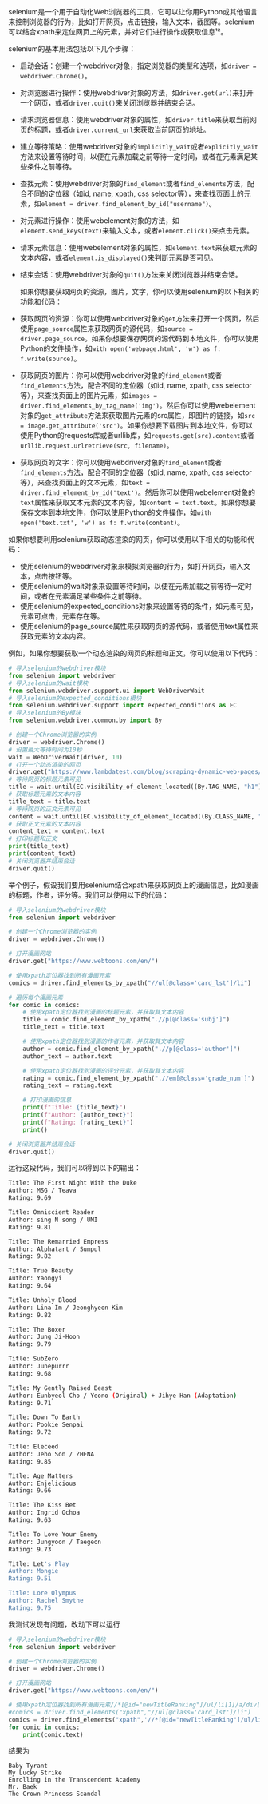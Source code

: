 selenium是一个用于自动化Web浏览器的工具，它可以让你用Python或其他语言来控制浏览器的行为，比如打开网页，点击链接，输入文本，截图等。selenium可以结合xpath来定位网页上的元素，并对它们进行操作或获取信息¹²。

selenium的基本用法包括以下几个步骤：
- 启动会话：创建一个webdriver对象，指定浏览器的类型和选项，如`driver = webdriver.Chrome()`。
- 对浏览器进行操作：使用webdriver对象的方法，如`driver.get(url)`来打开一个网页，或者`driver.quit()`来关闭浏览器并结束会话。
- 请求浏览器信息：使用webdriver对象的属性，如`driver.title`来获取当前网页的标题，或者`driver.current_url`来获取当前网页的地址。
- 建立等待策略：使用webdriver对象的`implicitly_wait`或者`explicitly_wait`方法来设置等待时间，以便在元素加载之前等待一定时间，或者在元素满足某些条件之前等待。
- 查找元素：使用webdriver对象的`find_element`或者`find_elements`方法，配合不同的定位器（如id, name, xpath, css selector等），来查找页面上的元素，如`element = driver.find_element_by_id("username")`。
- 对元素进行操作：使用webelement对象的方法，如`element.send_keys(text)`来输入文本，或者`element.click()`来点击元素。
- 请求元素信息：使用webelement对象的属性，如`element.text`来获取元素的文本内容，或者`element.is_displayed()`来判断元素是否可见。
- 结束会话：使用webdriver对象的`quit()`方法来关闭浏览器并结束会话。

  如果你想要获取网页的资源，图片，文字，你可以使用selenium的以下相关的功能和代码：

- 获取网页的资源：你可以使用webdriver对象的`get`方法来打开一个网页，然后使用`page_source`属性来获取网页的源代码，如`source = driver.page_source`。如果你想要保存网页的源代码到本地文件，你可以使用Python的文件操作，如`with open('webpage.html', 'w') as f: f.write(source)`。
- 获取网页的图片：你可以使用webdriver对象的`find_element`或者`find_elements`方法，配合不同的定位器（如id, name, xpath, css selector等），来查找页面上的图片元素，如`images = driver.find_elements_by_tag_name('img')`。然后你可以使用webelement对象的`get_attribute`方法来获取图片元素的src属性，即图片的链接，如`src = image.get_attribute('src')`。如果你想要下载图片到本地文件，你可以使用Python的requests库或者urllib库，如`requests.get(src).content`或者`urllib.request.urlretrieve(src, filename)`。
- 获取网页的文字：你可以使用webdriver对象的`find_element`或者`find_elements`方法，配合不同的定位器（如id, name, xpath, css selector等），来查找页面上的文本元素，如`text = driver.find_element_by_id('text')`。然后你可以使用webelement对象的`text`属性来获取文本元素的文本内容，如`content = text.text`。如果你想要保存文本到本地文件，你可以使用Python的文件操作，如`with open('text.txt', 'w') as f: f.write(content)`。

如果你想要利用selenium获取动态渲染的网页，你可以使用以下相关的功能和代码：

- 使用selenium的webdriver对象来模拟浏览器的行为，如打开网页，输入文本，点击按钮等。
- 使用selenium的wait对象来设置等待时间，以便在元素加载之前等待一定时间，或者在元素满足某些条件之前等待。
- 使用selenium的expected_conditions对象来设置等待的条件，如元素可见，元素可点击，元素存在等。
- 使用selenium的page_source属性来获取网页的源代码，或者使用text属性来获取元素的文本内容。

例如，如果你想要获取一个动态渲染的网页的标题和正文，你可以使用以下代码：

```python
# 导入selenium的webdriver模块
from selenium import webdriver
# 导入selenium的wait模块
from selenium.webdriver.support.ui import WebDriverWait
# 导入selenium的expected_conditions模块
from selenium.webdriver.support import expected_conditions as EC
# 导入selenium的By模块
from selenium.webdriver.common.by import By

# 创建一个Chrome浏览器的实例
driver = webdriver.Chrome()
# 设置最大等待时间为10秒
wait = WebDriverWait(driver, 10)
# 打开一个动态渲染的网页
driver.get("https://www.lambdatest.com/blog/scraping-dynamic-web-pages/")
# 等待网页的标题元素可见
title = wait.until(EC.visibility_of_element_located((By.TAG_NAME, "h1")))
# 获取标题元素的文本内容
title_text = title.text
# 等待网页的正文元素可见
content = wait.until(EC.visibility_of_element_located((By.CLASS_NAME, "post-content")))
# 获取正文元素的文本内容
content_text = content.text
# 打印标题和正文
print(title_text)
print(content_text)
# 关闭浏览器并结束会话
driver.quit()
```

举个例子，假设我们要用selenium结合xpath来获取网页上的漫画信息，比如漫画的标题，作者，评分等。我们可以使用以下的代码：

```python
# 导入selenium的webdriver模块
from selenium import webdriver

# 创建一个Chrome浏览器的实例
driver = webdriver.Chrome()

# 打开漫画网站
driver.get("https://www.webtoons.com/en/")

# 使用xpath定位器找到所有漫画元素
comics = driver.find_elements_by_xpath("//ul[@class='card_lst']/li")

# 遍历每个漫画元素
for comic in comics:
    # 使用xpath定位器找到漫画的标题元素，并获取其文本内容
    title = comic.find_element_by_xpath(".//p[@class='subj']")
    title_text = title.text

    # 使用xpath定位器找到漫画的作者元素，并获取其文本内容
    author = comic.find_element_by_xpath(".//p[@class='author']")
    author_text = author.text

    # 使用xpath定位器找到漫画的评分元素，并获取其文本内容
    rating = comic.find_element_by_xpath(".//em[@class='grade_num']")
    rating_text = rating.text

    # 打印漫画的信息
    print(f"Title: {title_text}")
    print(f"Author: {author_text}")
    print(f"Rating: {rating_text}")
    print()

# 关闭浏览器并结束会话
driver.quit()
```

运行这段代码，我们可以得到以下的输出：

```bash
Title: The First Night With the Duke
Author: MSG / Teava
Rating: 9.69

Title: Omniscient Reader
Author: sing N song / UMI
Rating: 9.81

Title: The Remarried Empress
Author: Alphatart / Sumpul
Rating: 9.82

Title: True Beauty
Author: Yaongyi
Rating: 9.64

Title: Unholy Blood
Author: Lina Im / Jeonghyeon Kim
Rating: 9.82

Title: The Boxer
Author: Jung Ji-Hoon
Rating: 9.79

Title: SubZero
Author: Junepurrr
Rating: 9.68

Title: My Gently Raised Beast
Author: Eunbyeol Cho / Yeono (Original) + Jihye Han (Adaptation)
Rating: 9.71

Title: Down To Earth
Author: Pookie Senpai
Rating: 9.72

Title: Eleceed
Author: Jeho Son / ZHENA
Rating: 9.85

Title: Age Matters
Author: Enjelicious
Rating: 9.66

Title: The Kiss Bet
Author: Ingrid Ochoa
Rating: 9.63

Title: To Love Your Enemy
Author: Jungyoon / Taegeon
Rating: 9.73

Title: Let's Play
Author: Mongie
Rating: 9.51

Title: Lore Olympus
Author: Rachel Smythe
Rating: 9.75
```
我测试发现有问题，改动下可以运行
```python
# 导入selenium的webdriver模块
from selenium import webdriver

# 创建一个Chrome浏览器的实例
driver = webdriver.Chrome()

# 打开漫画网站
driver.get("https://www.webtoons.com/en/")

# 使用xpath定位器找到所有漫画元素//*[@id="newTitleRanking"]/ul/li[1]/a/div[2]/p[2]
#comics = driver.find_elements("xpath","//ul[@class='card_lst']/li")
comics = driver.find_elements("xpath",'//*[@id="newTitleRanking"]/ul/li/a/div[2]/p[2]')
for comic in comics:
    print(comic.text)
```
结果为
```
Baby Tyrant
My Lucky Strike
Enrolling in the Transcendent Academy
Mr. Baek
The Crown Princess Scandal
```
